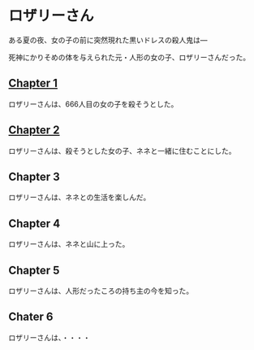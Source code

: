 # ロザリーさん

ある夏の夜、女の子の前に突然現れた黒いドレスの殺人鬼は―

死神にかりそめの体を与えられた元・人形の女の子、ロザリーさんだった。

## [Chapter 1](Chapter1.md)

ロザリーさんは、666人目の女の子を殺そうとした。

## [Chapter 2](Chapter2.md)

ロザリーさんは、殺そうとした女の子、ネネと一緒に住むことにした。

## Chapter 3

ロザリーさんは、ネネとの生活を楽しんだ。

## Chapter 4

ロザリーさんは、ネネと山に上った。

## Chapter 5

ロザリーさんは、人形だったころの持ち主の今を知った。

## Chater 6

ロザリーさんは、・・・・
